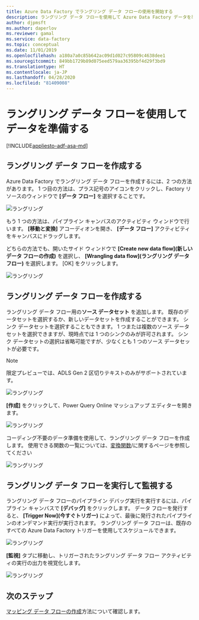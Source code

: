 ```yaml
---
title: Azure Data Factory でラングリング データ フローの使用を開始する
description: ラングリング データ フローを使用して Azure Data Factory データを準備する方法に関するチュートリアル
author: djpmsft
ms.author: daperlov
ms.reviewer: gamal
ms.service: data-factory
ms.topic: conceptual
ms.date: 11/01/2019
ms.openlocfilehash: a180a7a0c85b642ac09d1d027c95809c4638dee1
ms.sourcegitcommit: 849bb1729b89d075eed579aa36395bf4d29f3bd9
ms.translationtype: HT
ms.contentlocale: ja-JP
ms.lasthandoff: 04/28/2020
ms.locfileid: "81409008"
---
```

# <a name="prepare-data-with-wrangling-data-flow"></a>ラングリング データ フローを使用してデータを準備する

[!INCLUDE[appliesto-adf-asa-md](includes/appliesto-adf-asa-md.md)]

## <a name="create-a-wrangling-data-flow"></a>ラングリング データ フローを作成する

Azure Data Factory でラングリング データ フローを作成するには、2 つの方法があります。 1 つ目の方法は、プラス記号のアイコンをクリックし、Factory リソースのウィンドウで **[データ フロー]** を選択することです。

![ラングリング](media/wrangling-data-flow/tutorial7.png)

もう 1 つの方法は、パイプライン キャンバスのアクティビティ ウィンドウで行います。 **[移動と変換]** アコーディオンを開き、 **[データ フロー]** アクティビティをキャンバスにドラッグします。

どちらの方法でも、開いたサイド ウィンドウで **[Create new data flow]\(新しいデータ フローの作成\)** を選択し、 **[Wrangling data flow]\(ラングリング データ フロー\)** を選択します。 [OK] をクリックします。

![ラングリング](media/wrangling-data-flow/tutorial1.png)

## <a name="author-a-wrangling-data-flow"></a>ラングリング データ フローを作成する

ラングリング データ フロー用の**ソース データセット** を追加します。 既存のデータセットを選択するか、新しいデータセットを作成することができます。 シンク データセットを選択することもできます。 1 つまたは複数のソース データセットを選択できますが、現時点では 1 つのシンクのみが許可されます。 シンク データセットの選択は省略可能ですが、少なくとも 1 つのソース データセットが必要です。

> [!NOTE]
> 限定プレビューでは、ADLS Gen 2 区切りテキストのみがサポートされています。 

![ラングリング](media/wrangling-data-flow/tutorial4.png)

**[作成]** をクリックして、Power Query Online マッシュアップ エディターを開きます。

![ラングリング](media/wrangling-data-flow/tutorial5.png)

コーディング不要のデータ準備を使用して、ラングリング データ フローを作成します。 使用できる関数の一覧については、[変換関数](wrangling-data-flow-functions.md)/に関するページを参照してください

![ラングリング](media/wrangling-data-flow/tutorial6.png)

## <a name="running-and-monitoring-a-wrangling-data-flow"></a>ラングリング データ フローを実行して監視する

ラングリング データ フローのパイプライン デバッグ実行を実行するには、パイプライン キャンバスで **[デバッグ]** をクリックします。 データ フローを発行すると、 **[Trigger Now]\(今すぐトリガー\)** によって、最後に発行されたパイプラインのオンデマンド実行が実行されます。 ラングリング データ フローは、既存のすべての Azure Data Factory トリガーを使用してスケジュールできます。

![ラングリング](media/wrangling-data-flow/tutorial3.png)

**[監視]** タブに移動し、トリガーされたラングリング データ フロー アクティビティの実行の出力を視覚化します。

![ラングリング](media/wrangling-data-flow/tutorial2.png)

## <a name="next-steps"></a>次のステップ

[マッピング データ フローの作成](tutorial-data-flow.md)方法について確認します。